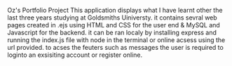 Oz's Portfolio Project
This application displays what I have learnt other the last three years studying at Goldsmiths Uiniversty.
it contains sevral web pages created in .ejs using HTML and CSS for the user end & MySQL and Javascript for the backend. 
it can be ran localy by installing express and running the index.js file with node in the terminal or online acsess using the url provided.
to acses the feuters such as messages the user is required to loginto an exsisiting account or register online.